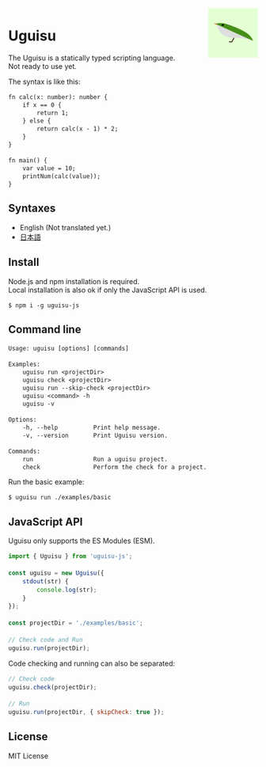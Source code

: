 <img alt="uguisu logo" width="100px" align="right" src="https://raw.githubusercontent.com/uguisu-dev/uguisu/v0.7.0/uguisu-logo.png" />

# Uguisu
The Uguisu is a statically typed scripting language.  
Not ready to use yet.

The syntax is like this:
```
fn calc(x: number): number {
    if x == 0 {
        return 1;
    } else {
        return calc(x - 1) * 2;
    }
}

fn main() {
    var value = 10;
    printNum(calc(value));
}
```

## Syntaxes
- English (Not translated yet.)
- [日本語](https://github.com/uguisu-dev/uguisu/blob/v0.7.0/docs/syntaxes_ja.md)

## Install
Node.js and npm installation is required.  
Local installation is also ok if only the JavaScript API is used.
```
$ npm i -g uguisu-js
```

## Command line
```
Usage: uguisu [options] [commands]

Examples:
    uguisu run <projectDir>
    uguisu check <projectDir>
    uguisu run --skip-check <projectDir>
    uguisu <command> -h
    uguisu -v

Options:
    -h, --help          Print help message.
    -v, --version       Print Uguisu version.

Commands:
    run                 Run a uguisu project.
    check               Perform the check for a project.

```

Run the basic example:
```
$ uguisu run ./examples/basic
```

## JavaScript API
Uguisu only supports the ES Modules (ESM).

```js
import { Uguisu } from 'uguisu-js';

const uguisu = new Uguisu({
    stdout(str) {
        console.log(str);
    }
});

const projectDir = './examples/basic';

// Check code and Run
uguisu.run(projectDir);
```

Code checking and running can also be separated:
```js
// Check code
uguisu.check(projectDir);

// Run
uguisu.run(projectDir, { skipCheck: true });
```

## License
MIT License

